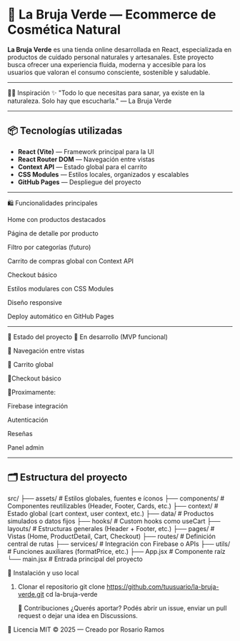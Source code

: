 # 🌿 La Bruja Verde — Ecommerce de Cosmética Natural

**La Bruja Verde** es una tienda online desarrollada en React, especializada en productos de cuidado personal naturales y artesanales. Este proyecto busca ofrecer una experiencia fluida, moderna y accesible para los usuarios que valoran el consumo consciente, sostenible y saludable.

---

🧙‍♀️ Inspiración
✨ "Todo lo que necesitas para sanar, ya existe en la naturaleza. Solo hay que escucharla."
— La Bruja Verde

---

## 📦 Tecnologías utilizadas

- **React (Vite)** — Framework principal para la UI
- **React Router DOM** — Navegación entre vistas
- **Context API** — Estado global para el carrito
- **CSS Modules** — Estilos locales, organizados y escalables
- **GitHub Pages** — Despliegue del proyecto

---

🛍️ Funcionalidades principales

Home con productos destacados

Página de detalle por producto

Filtro por categorías (futuro)

Carrito de compras global con Context API

Checkout básico

Estilos modulares con CSS Modules

Diseño responsive

Deploy automático en GitHub Pages

---

📌 Estado del proyecto
🔨 En desarrollo (MVP funcional)

🌿 Navegación entre vistas

🌿 Carrito global

🌿Checkout básico

🌿Proximamente:

Firebase integración

Autenticación

Reseñas

Panel admin

---

## 🗂️ Estructura del proyecto

src/
├── assets/ # Estilos globales, fuentes e íconos
├── components/ # Componentes reutilizables (Header, Footer, Cards, etc.)
├── context/ # Estado global (cart context, user context, etc.)
├── data/ # Productos simulados o datos fijos
├── hooks/ # Custom hooks como useCart
├── layouts/ # Estructuras generales (Header + Footer, etc.)
├── pages/ # Vistas (Home, ProductDetail, Cart, Checkout)
├── routes/ # Definición central de rutas
├── services/ # Integración con Firebase o APIs
├── utils/ # Funciones auxiliares (formatPrice, etc.)
├── App.jsx # Componente raíz
└── main.jsx # Entrada principal del proyecto

🚀 Instalación y uso local

1. Clonar el repositorio
   git clone https://github.com/tuusuario/la-bruja-verde.git
   cd la-bruja-verde

   🤝 Contribuciones
¿Querés aportar? Podés abrir un issue, enviar un pull request o dejar una idea en Discussions.

📃 Licencia
MIT © 2025 — Creado por Rosario Ramos
